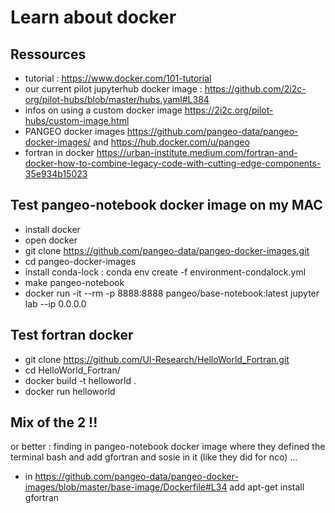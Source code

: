 # Learn about docker

## Ressources

 - tutorial : https://www.docker.com/101-tutorial
 - our current pilot jupyterhub docker image : https://github.com/2i2c-org/pilot-hubs/blob/master/hubs.yaml#L384
 - infos on using a custom docker image https://2i2c.org/pilot-hubs/custom-image.html
 - PANGEO docker images https://github.com/pangeo-data/pangeo-docker-images/ and https://hub.docker.com/u/pangeo
 - fortran in docker https://urban-institute.medium.com/fortran-and-docker-how-to-combine-legacy-code-with-cutting-edge-components-35e934b15023
 
## Test pangeo-notebook docker image on my MAC

 - install docker
 - open docker
 - git clone https://github.com/pangeo-data/pangeo-docker-images.git
 - cd pangeo-docker-images
 - install conda-lock : conda env create -f environment-condalock.yml
 - make pangeo-notebook
 - docker run -it --rm -p 8888:8888 pangeo/base-notebook:latest jupyter lab --ip 0.0.0.0

## Test fortran docker 

  - git clone https://github.com/UI-Research/HelloWorld_Fortran.git
  - cd HelloWorld_Fortran/
  - docker build -t helloworld .
  - docker run helloworld

## Mix of the 2 !!

or better : finding in pangeo-notebook docker image where they defined the terminal bash and add gfortran and sosie in it (like they did for nco) ...

 - in https://github.com/pangeo-data/pangeo-docker-images/blob/master/base-image/Dockerfile#L34 add apt-get install gfortran
